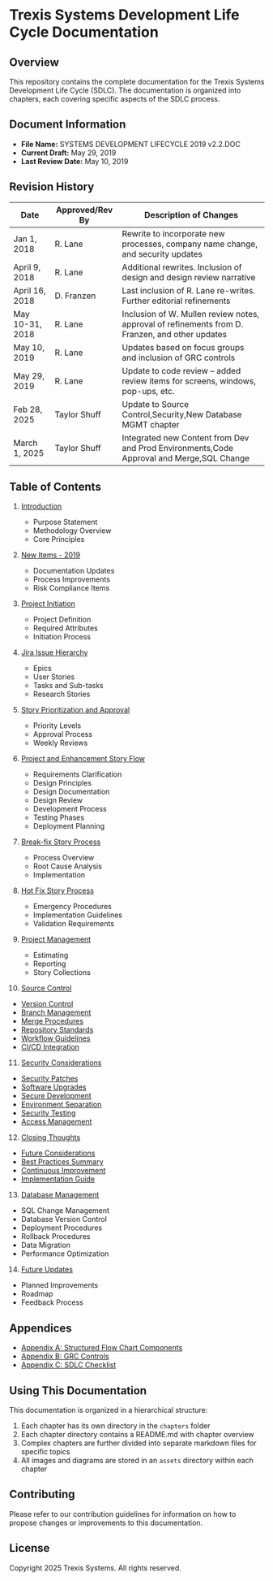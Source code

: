 # Trexis Systems Development Life Cycle Documentation

## Overview
This repository contains the complete documentation for the Trexis Systems Development Life Cycle (SDLC). The documentation is organized into chapters, each covering specific aspects of the SDLC process.

## Document Information
- **File Name:** SYSTEMS DEVELOPMENT LIFECYCLE 2019 v2.2.DOC
- **Current Draft:** May 29, 2019
- **Last Review Date:** May 10, 2019

## Revision History

| Date | Approved/Rev By | Description of Changes |
|------|----------------|----------------------|
| Jan 1, 2018 | R. Lane | Rewrite to incorporate new processes, company name change, and security updates |
| April 9, 2018 | R. Lane | Additional rewrites. Inclusion of design and design review narrative |
| April 16, 2018 | D. Franzen | Last inclusion of R. Lane re-writes. Further editorial refinements |
| May 10-31, 2018 | R. Lane | Inclusion of W. Mullen review notes, approval of refinements from D. Franzen, and other updates |
| May 10, 2019 | R. Lane | Updates based on focus groups and inclusion of GRC controls |
| May 29, 2019 | R. Lane | Update to code review – added review items for screens, windows, pop-ups, etc. |
| Feb 28, 2025 | Taylor Shuff | Update to Source Control,Security,New Database MGMT chapter |
| March 1, 2025 | Taylor Shuff | Integrated new Content from Dev and Prod Environments,Code Approval and Merge,SQL Change |
## Table of Contents

1. [Introduction](chapters/01-introduction/README.md)
   - Purpose Statement
   - Methodology Overview
   - Core Principles

2. [New Items - 2019](chapters/02-new-items/README.md)
   - Documentation Updates
   - Process Improvements
   - Risk Compliance Items

3. [Project Initiation](chapters/03-project-initiation/README.md)
   - Project Definition
   - Required Attributes
   - Initiation Process

4. [Jira Issue Hierarchy](chapters/04-jira-hierarchy/README.md)
   - Epics
   - User Stories
   - Tasks and Sub-tasks
   - Research Stories

5. [Story Prioritization and Approval](chapters/05-story-prioritization/README.md)
   - Priority Levels
   - Approval Process
   - Weekly Reviews

6. [Project and Enhancement Story Flow](chapters/06-project-flow/README.md)
   - Requirements Clarification
   - Design Principles
   - Design Documentation
   - Design Review
   - Development Process
   - Testing Phases
   - Deployment Planning

7. [Break-fix Story Process](chapters/07-break-fix/README.md)
   - Process Overview
   - Root Cause Analysis
   - Implementation

8. [Hot Fix Story Process](chapters/08-hot-fix/README.md)
   - Emergency Procedures
   - Implementation Guidelines
   - Validation Requirements

9. [Project Management](chapters/09-project-management/README.md)
   - Estimating
   - Reporting
   - Story Collections

10. [Source Control](chapters/10-source-control/README.md)
   - [Version Control](chapters/10-source-control/version-control.md)
   - [Branch Management](chapters/10-source-control/branch-management.md)
   - [Merge Procedures](chapters/10-source-control/merge-procedures.md)
   - [Repository Standards](chapters/10-source-control/repository-standards.md)
   - [Workflow Guidelines](chapters/10-source-control/workflow-guidelines.md)
   - [CI/CD Integration](chapters/10-source-control/cicd-integration.md)

11. [Security Considerations](chapters/11-security/README.md)
   - [Security Patches](chapters/11-security/security-patches.md)
   - [Software Upgrades](chapters/11-security/software-upgrades.md)
   - [Secure Development](chapters/11-security/secure-development.md)
   - [Environment Separation](chapters/11-security/environment-separation.md)
   - [Security Testing](chapters/11-security/security-testing.md)
   - [Access Management](chapters/11-security/access-management.md)

12. [Closing Thoughts](chapters/12-closing-thoughts/README.md)
   - [Future Considerations](chapters/12-closing-thoughts/future-considerations.md)
   - [Best Practices Summary](chapters/12-closing-thoughts/best-practices-summary.md)
   - [Continuous Improvement](chapters/12-closing-thoughts/continuous-improvement.md)
   - [Implementation Guide](chapters/12-closing-thoughts/implementation-guide.md)

13. [Database Management](chapters/13-database-management/README.md)
   - SQL Change Management
   - Database Version Control
   - Deployment Procedures
   - Rollback Procedures
   - Data Migration
   - Performance Optimization

14. [Future Updates](chapters/14-future-updates/README.md)
   - Planned Improvements
   - Roadmap
   - Feedback Process

## Appendices
- [Appendix A: Structured Flow Chart Components](chapters/appendices/appendix-a.md)
- [Appendix B: GRC Controls](chapters/appendices/appendix-b.md)
- [Appendix C: SDLC Checklist](chapters/appendices/appendix-c.md)

## Using This Documentation

This documentation is organized in a hierarchical structure:
1. Each chapter has its own directory in the `chapters` folder
2. Each chapter directory contains a README.md with chapter overview
3. Complex chapters are further divided into separate markdown files for specific topics
4. All images and diagrams are stored in an `assets` directory within each chapter

## Contributing

Please refer to our contribution guidelines for information on how to propose changes or improvements to this documentation.

## License

Copyright 2025 Trexis Systems. All rights reserved.
